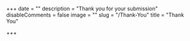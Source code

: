 +++
date = ""
description = "Thank you for your submission"
disableComments = false
image = ""
slug = "/Thank-You"
title = "Thank You"

+++
